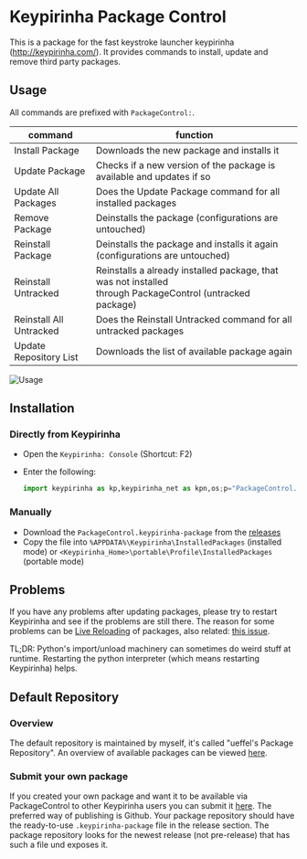 # Keypirinha Package Control

This is a package for the fast keystroke launcher keypirinha (<http://keypirinha.com/>). It provides
commands to install, update and remove third party packages.

## Usage

All commands are prefixed with `PackageControl:`.

| command                 | function                                                                                                     |
|-------------------------|--------------------------------------------------------------------------------------------------------------|
| Install Package         | Downloads the new package and installs it                                                                    |
| Update Package          | Checks if a new version of the package is available and updates if so                                        |
| Update All Packages     | Does the Update Package command for all installed packages                                                   |
| Remove Package          | Deinstalls the package (configurations are untouched)                                                        |
| Reinstall Package       | Deinstalls the package and installs it again (configurations are untouched)                                  |
| Reinstall Untracked     | Reinstalls a already installed package, that was not installed<br>through PackageControl (untracked package) |
| Reinstall All Untracked | Does the  Reinstall Untracked command for all untracked packages                                             |
| Update Repository List  | Downloads the list of available package again                                                                |

![Usage](usage.gif)

## Installation

### Directly from Keypirinha

* Open the `Keypirinha: Console` (Shortcut: F2)
* Enter the following:

    ```python
    import keypirinha as kp,keypirinha_net as kpn,os;p="PackageControl.keypirinha-package";d=kpn.build_urllib_opener().open("https://github.com/ueffel/Keypirinha-PackageControl/releases/download/1.0.3/"+p);pb=d.read();d.close();f=open(os.path.join(kp.installed_package_dir(),p),"wb");f.write(pb);f.close()
    ```

### Manually

* Download the `PackageControl.keypirinha-package` from the
  [releases](https://github.com/ueffel/Keypirinha-PackageControl/releases/latest)
* Copy the file into `%APPDATA%\Keypirinha\InstalledPackages` (installed mode) or
  `<Keypirinha_Home>\portable\Profile\InstalledPackages` (portable mode)

## Problems

If you have any problems after updating packages, please try to restart Keypirinha and see if the
problems are still there. The reason for some problems can be [Live
Reloading](http://keypirinha.com/api/overview.html?highlight=tricky#reloading) of packages, also
related: [this issue](https://github.com/Keypirinha/Keypirinha/issues/117).

TL;DR: Python's import/unload machinery can sometimes do weird stuff at runtime. Restarting the
python interpreter (which means restarting Keypirinha) helps.

## Default Repository

### Overview

The default repository is maintained by myself, it's called "ueffel's Package Repository". An
overview of available packages can be viewed [here](https://ue.spdns.de/packagecontrol/).

### Submit your own package

If you created your own package and want it to be available via PackageControl to other Keypirinha
users you can submit it [here](https://ue.spdns.de/packagecontrol/new_package). The preferred way of
publishing is Github. Your package repository should have the ready-to-use `.keypirinha-package`
file in the release section. The package repository looks for the newest release (not pre-release)
that has such a file und exposes it.
